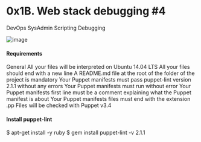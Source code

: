 # 0x1B. Web stack debugging #4

DevOps SysAdmin Scripting Debugging

![image](https://github.com/AyanSwarga/alx-system_engineering-devops/assets/117749127/100a275e-6d88-4648-b8b8-df5656543f8d)

#### Requirements
General
All your files will be interpreted on Ubuntu 14.04 LTS
All your files should end with a new line
A README.md file at the root of the folder of the project is mandatory
Your Puppet manifests must pass puppet-lint version 2.1.1 without any errors
Your Puppet manifests must run without error
Your Puppet manifests first line must be a comment explaining what the Puppet manifest is about
Your Puppet manifests files must end with the extension .pp
Files will be checked with Puppet v3.4
#### Install puppet-lint
$ apt-get install -y ruby
$ gem install puppet-lint -v 2.1.1
